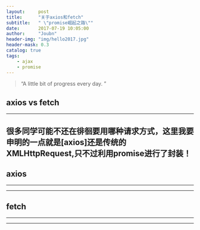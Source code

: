 ```yaml
---
layout:     post
title:      "关于axios和fetch"
subtitle:   " \"promise崛起之路\""
date:       2017-07-19 10:05:00
author:     "Joubn"
header-img: "img/hello2017.jpg"
header-mask: 0.3
catalog: true
tags:
    - ajax
    - promise
---
```


> “A little bit of progress every day. ”

## axios vs fetch
---
   很多同学可能不还在徘徊要用哪种请求方式，这里我要申明的一点就是[axios]还是传统的XMLHttpRequest,只不过利用promise进行了封装！
---

## axios
---



---

## fetch
---
    


---



